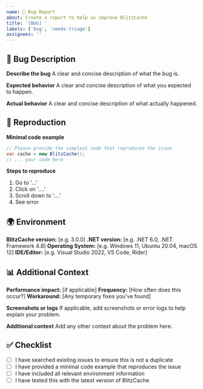 ```yaml
---
name: 🐛 Bug Report
about: Create a report to help us improve BlitzCache
title: '[BUG] '
labels: ['bug', 'needs-triage']
assignees: ''
---
```


## 🐛 Bug Description

**Describe the bug**
A clear and concise description of what the bug is.

**Expected behavior**
A clear and concise description of what you expected to happen.

**Actual behavior**
A clear and concise description of what actually happened.

## 🔬 Reproduction

**Minimal code example**
```csharp
// Please provide the simplest code that reproduces the issue
var cache = new BlitzCache();
// ... your code here
```

**Steps to reproduce**
1. Go to '...'
2. Click on '....'
3. Scroll down to '....'
4. See error

## 🌍 Environment

**BlitzCache version:** [e.g. 3.0.0]
**.NET version:** [e.g. .NET 6.0, .NET Framework 4.8]
**Operating System:** [e.g. Windows 11, Ubuntu 20.04, macOS 12]
**IDE/Editor:** [e.g. Visual Studio 2022, VS Code, Rider]

## 📊 Additional Context

**Performance impact:** [if applicable]
**Frequency:** [How often does this occur?]
**Workaround:** [Any temporary fixes you've found]

**Screenshots or logs**
If applicable, add screenshots or error logs to help explain your problem.

**Additional context**
Add any other context about the problem here.

## ✅ Checklist

- [ ] I have searched existing issues to ensure this is not a duplicate
- [ ] I have provided a minimal code example that reproduces the issue
- [ ] I have included all relevant environment information
- [ ] I have tested this with the latest version of BlitzCache
